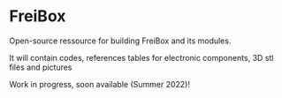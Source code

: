 # FreiBox
Open-source ressource for building FreiBox and its modules.

It will contain codes, references tables for electronic components, 3D stl files and pictures

Work in progress, soon available (Summer 2022)!
